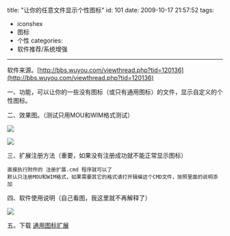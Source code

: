 title: "让你的任意文件显示个性图标"
id: 101
date: 2009-10-17 21:57:52
tags: 
- iconshex
- 图标
- 个性
categories: 
- 软件推荐/系统增强
---


软件来源。[http://bbs.wuyou.com/viewthread.php?tid=120136](http://bbs.wuyou.com/viewthread.php?tid=120136)

一、功能，可以让你的一些没有图标（或只有通用图标）的文件，显示自定义的个性图标。

二、效果图。（测试只用MOU和WIM格式测试）

![]([CDN_URL]:/upload/2009/10/1E07CEFE5DF0D7CE951D16C5A809C6189D465C8A.png)

![]([CDN_URL]:/upload/2009/10/948F9835E563B2302025B09FCB9A4DF2D6C44238.png)

三、扩展注册方法（重要，如果没有注册成功就不能正常显示图标）

	直接执行附件的 注册扩展.cmd 程序就可以了
 	默认只注册MOU和WIM格式，如果需要其它的格式请打开辑编这个CMD文件，按照里面的说明添加

四、软件使用说明（自己看图，我这里就不再解释了）

![]([CDN_URL]:/upload/2009/10/1F9634553F878C50A86A38661F57188B629F7D00.png)

五。下载
 [通用图标扩展](http://cid-281872885f98ebeb.skydrive.live.com/self.aspx/NamipanPublic/2009-10-16/iconshex.zip)

